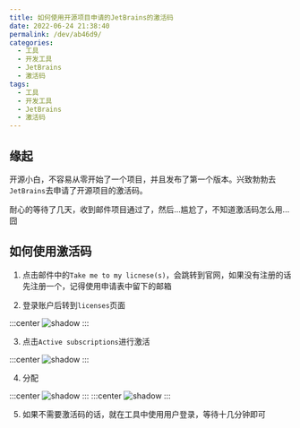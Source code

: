 ```yaml
---
title: 如何使用开源项目申请的JetBrains的激活码
date: 2022-06-24 21:38:40
permalink: /dev/ab46d9/
categories:
  - 工具
  - 开发工具
  - JetBrains
  - 激活码
tags:
  - 工具
  - 开发工具
  - JetBrains
  - 激活码
---
```


## 缘起

开源小白，不容易从零开始了一个项目，并且发布了第一个版本。兴致勃勃去`JetBrains`去申请了开源项目的激活码。

耐心的等待了几天，收到邮件项目通过了，然后...尴尬了，不知道激活码怎么用...囧

<!-- more -->

## 如何使用激活码

1. 点击邮件中的`Take me to my licnese(s)`，会跳转到官网，如果没有注册的话先注册一个，记得使用申请表中留下的邮箱

2. 登录账户后转到`licenses`页面

:::center
![shadow](https://cdn.staticaly.com/gh/xingcxb/blog_img@blog1/%E5%BC%80%E5%8F%91%E5%B7%A5%E5%85%B7/JetBrains/licenses/1.png)
:::

3. 点击`Active subscriptions`进行激活

:::center
![shadow](https://cdn.staticaly.com/gh/xingcxb/blog_img@blog1/%E5%BC%80%E5%8F%91%E5%B7%A5%E5%85%B7/JetBrains/licenses/2.png)
:::

4. 分配

:::center
![shadow](https://cdn.staticaly.com/gh/xingcxb/blog_img@blog1/%E5%BC%80%E5%8F%91%E5%B7%A5%E5%85%B7/JetBrains/licenses/3.png)
:::
:::center
![shadow](https://cdn.staticaly.com/gh/xingcxb/blog_img@blog1/%E5%BC%80%E5%8F%91%E5%B7%A5%E5%85%B7/JetBrains/licenses/4.png)
:::

5. 如果不需要激活码的话，就在工具中使用用户登录，等待十几分钟即可
